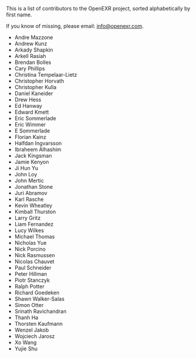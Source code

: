 This is a list of contributors to the OpenEXR project, sorted
alphabetically by first name.

If you know of missing, please email: info@openexr.com.

* Andre Mazzone
* Andrew Kunz
* Arkady Shapkin
* Arkell Rasiah
* Brendan Bolles
* Cary Phillips
* Christina Tempelaar-Lietz
* Christopher Horvath
* Christopher Kulla
* Daniel Kaneider
* Drew Hess
* Ed Hanway
* Edward Kmett
* Eric Sommerlade
* Eric Wimmer
* E Sommerlade
* Florian Kainz
* Halfdan Ingvarsson
* Ibraheem Alhashim
* Jack Kingsman
* Jamie Kenyon
* Ji Hun Yu
* John Loy
* John Mertic
* Jonathan Stone
* Juri Abramov
* Karl Rasche
* Kevin Wheatley
* Kimball Thurston
* Larry Gritz
* Liam Fernandez
* Lucy Wilkes
* Michael Thomas
* Nicholas Yue
* Nick Porcino
* Nick Rasmussen
* Nicolas Chauvet
* Paul Schneider
* Peter Hillman
* Piotr Stanczyk
* Ralph Potter
* Richard Goedeken
* Shawn Walker-Salas
* Simon Otter
* Srinath Ravichandran
* Thanh Ha
* Thorsten Kaufmann
* Wenzel Jakob
* Wojciech Jarosz
* Xo Wang
* Yujie Shu

